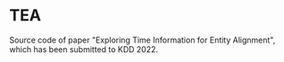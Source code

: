 # TEA
Source code of paper "Exploring Time Information for Entity Alignment", which has been submitted to KDD 2022.
